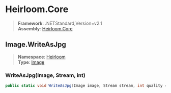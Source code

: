 # Heirloom.Core

> **Framework**: .NETStandard,Version=v2.1  
> **Assembly**: [Heirloom.Core][0]  

## Image.WriteAsJpg

> **Namespace**: [Heirloom][0]  
> **Type**: [Image][1]  

### WriteAsJpg(Image, Stream, int)

```cs
public static void WriteAsJpg(Image image, Stream stream, int quality = 85)
```

[0]: ../../../Heirloom.Core.md
[1]: ../Image.md
